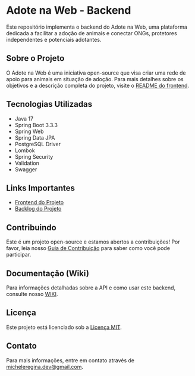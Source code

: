 # Adote na Web - Backend

Este repositório implementa o backend do Adote na Web, uma plataforma dedicada a facilitar a adoção de animais e conectar ONGs, protetores independentes e potenciais adotantes.

## Sobre o Projeto

O Adote na Web é uma iniciativa open-source que visa criar uma rede de apoio para animais em situação de adoção. Para mais detalhes sobre os objetivos e a descrição completa do projeto, visite o [README do frontend](https://github.com/michelereginabora/adote-na-web-frontend#readme).

## Tecnologias Utilizadas

- Java 17
- Spring Boot 3.3.3
- Spring Web
- Spring Data JPA
- PostgreSQL Driver
- Lombok
- Spring Security
- Validation
- Swagger

## Links Importantes

- [Frontend do Projeto](https://github.com/michelereginabora/adote-na-web-frontend)
- [Backlog do Projeto](https://github.com/users/michelereginabora/projects/12)

## Contribuindo

Este é um projeto open-source e estamos abertos a contribuições! Por favor, leia nosso [Guia de Contribuição](CONTRIBUTING.md) para saber como você pode participar.

## Documentação (Wiki)

Para informações detalhadas sobre a API e como usar este backend, consulte nosso [WIKI](https://github.com/michelereginabora/adote-na-web-backend/wiki).

## Licença

Este projeto está licenciado sob a [Licença MIT](LICENSE).

## Contato

Para mais informações, entre em contato através de [micheleregina.dev@gmail.com](mailto:micheleregina.dev@gmail.com).
